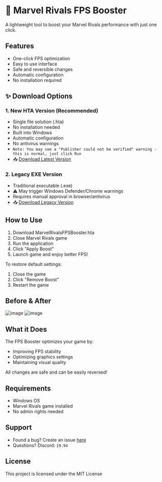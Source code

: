 # 🚀 Marvel Rivals FPS Booster
A lightweight tool to boost your Marvel Rivals performance with just one click.

## Features

- One-click FPS optimization
- Easy to use interface
- Safe and reversible changes
- Automatic configuration
- No installation required

## ✨ Download Options

### 1. New HTA Version (Recommended)
- Single file solution (.hta)
- No installation needed
- Built into Windows
- Automatic configuration
- No antivirus warnings
- `Note: You may see a "Publisher could not be verified" warning - this is normal, just click Run`
- 📥 [Download Latest Version](https://github.com/omaralhami/Marvel-Rivals-FPS-Booster/releases/latest)

### 2. Legacy EXE Version
- Traditional executable (.exe)
- ⚠️ May trigger Windows Defender/Chrome warnings
- Requires manual approval in browser/antivirus
- 📥 [Download Legacy Version](https://github.com/omaralhami/Marvel-Rivals-FPS-Booster/releases/tag/v1.0.0)

## How to Use

1. Download MarvelRivalsFPSBooster.hta
2. Close Marvel Rivals game
3. Run the application
4. Click "Apply Boost"
5. Launch game and enjoy better FPS!

To restore default settings:
1. Close the game
2. Click "Remove Boost"
3. Restart the game

## Before & After

![image](https://github.com/user-attachments/assets/ba06996a-a4aa-43a6-9861-de02308a08b0)
![image](https://github.com/user-attachments/assets/d27edad4-74d6-40ec-bc4a-b6ede611746b)


## What it Does

The FPS Booster optimizes your game by:
- Improving FPS stability
- Optimizing graphics settings
- Maintaining visual quality

All changes are safe and can be easily reversed!

## Requirements

- Windows OS
- Marvel Rivals game installed
- No admin rights needed

## Support

- Found a bug? Create an issue [here](https://github.com/omaralhami/Marvel-Rivals-FPS-Booster/issues)
- Questions? Discord: `19.94`

## License

This project is licensed under the MIT License
